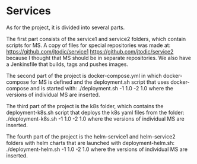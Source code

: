 # Services
As for the project, it is divided into several parts.

The first part consists of the service1 and service2 folders, which contain scripts for MS. A copy of files for special repositories was made at:
https://github.com/jtodic/service1
https://github.com/jtodic/service2
because I thought that MS should be in separate repositories. We also have a Jenkinsfile that builds, tags and pushes images.

The second part of the project is docker-compose.yml in which docker-compose for MS is defined and the deployment.sh script that uses docker-compose and is started with:
./deployment.sh -1 1.0 -2 1.0 where the versions of individual MS are inserted.

The third part of the project is the k8s folder, which contains the deployment-k8s.sh script that deploys the k8s yaml files from the folder:
./deployment-k8s.sh -1 1.0 -2 1.0 where the versions of individual MS are inserted.

The fourth part of the project is the helm-service1 and helm-service2 folders with helm charts that are launched with deployment-helm.sh:
./deployment-helm.sh -1 1.0 -2 1.0 where the versions of individual MS are inserted.
